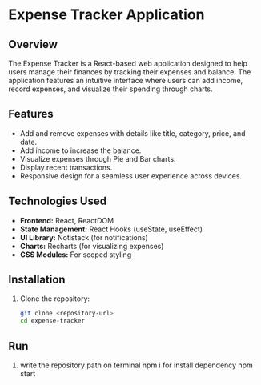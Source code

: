 # Expense Tracker Application

## Overview

The Expense Tracker is a React-based web application designed to help users manage their finances by tracking their expenses and balance. The application features an intuitive interface where users can add income, record expenses, and visualize their spending through charts.

## Features

- Add and remove expenses with details like title, category, price, and date.
- Add income to increase the balance.
- Visualize expenses through Pie and Bar charts.
- Display recent transactions.
- Responsive design for a seamless user experience across devices.

## Technologies Used

- **Frontend:** React, ReactDOM
- **State Management:** React Hooks (useState, useEffect)
- **UI Library:** Notistack (for notifications)
- **Charts:** Recharts (for visualizing expenses)
- **CSS Modules:** For scoped styling

## Installation

1. Clone the repository:
   ```bash
   git clone <repository-url>
   cd expense-tracker
   ```

## Run

1. write the repository path on terminal
   npm i for install dependency
   npm start
